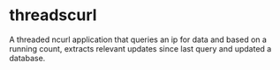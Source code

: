 # threadscurl
A threaded ncurl application that queries an ip for data and based on a running count, 
extracts relevant updates since last query and updated a database.
